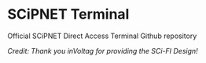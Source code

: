 # SCiPNET Terminal
 
Official SCiPNET Direct Access Terminal Github repository




_Credit: Thank you inVoltag for providing the SCi-FI Design!_
